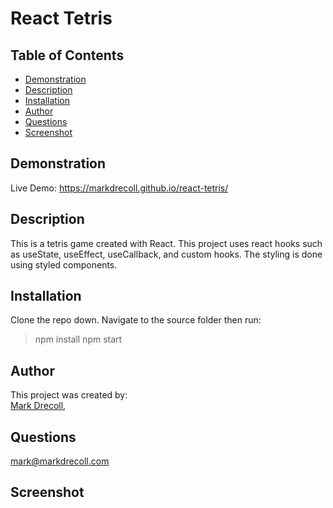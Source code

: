 # React Tetris
  ## Table of Contents
   - [Demonstration](#Demonstration)
   - [Description](#Description)
   - [Installation](#Installation)
   - [Author](#Author)
   - [Questions](#Questions)
   - [Screenshot](#Screenshot)
  
  ## Demonstration
  Live Demo: https://markdrecoll.github.io/react-tetris/

  ## Description
  This is a tetris game created with React. This project uses react hooks such as useState, useEffect, useCallback, and custom hooks. The styling is done using styled components. 

  ## Installation
  Clone the repo down. Navigate to the source folder then run:
  >npm install
  >npm start

  ## Author
  This project was created by:  
  [Mark Drecoll](https://github.com/markdrecoll),  

  ## Questions
  mark@markdrecoll.com  
  
  ## Screenshot